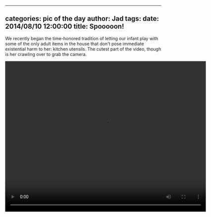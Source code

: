 
---
categories: pic of the day
author: Jad
tags: 
date: 2014/08/10 12:00:00
title: Spooooon!
---
<p>We recently began the time-honored tradition of letting our infant play with some of the only adult items in the house that don't pose immediate existential harm to her: kitchen utensils.  The cutest part of the video, though is her crawling over to grab the camera.</p>
<video controls style="width: 648px; height: 486px;">
<source src="/img/2014/08/10/spoon_crawl_camera_grab.ogg" type="video/ogg" />
<source src="/img/2014/08/10/spoon_crawl_camera_grab.mp4" type="video/mp4" />
<source src="/img/2014/08/10/spoon_crawl_camera_grab.mov" type="video/mov" />
<em>Sorry, your browser doesn't support HTML5 video.</em>
</video>
